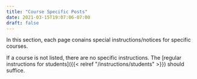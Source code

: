 ```yaml
---
title: "Course Specific Posts"
date: 2021-03-15T19:07:06-07:00
draft: false
---
```


In this section, each page conains special instructions/notices for specific courses.

If a course is not listed, there are no specific instructions.
The [regular instructions for students]({{< relref "/instructions/students" >}}) should suffice.
